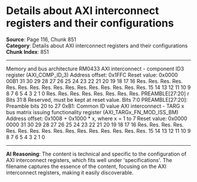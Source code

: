 # Details about AXI interconnect registers and their configurations

**Source**: Page 116, Chunk 851  
**Category**: Details about AXI interconnect registers and their configurations  
**Chunk Index**: 851

---

Memory and bus architecture RM0433
AXI interconnect - component ID3 register (AXI_COMP_ID_3)
Address offset: 0x1FFC
Reset value: 0x0000 00B1
31 30 29 28 27 26 25 24 23 22 21 20 19 18 17 16
Res. Res. Res. Res. Res. Res. Res. Res. Res. Res. Res. Res. Res. Res. Res. Res.
15 14 13 12 11 10 9 8 7 6 5 4 3 2 1 0
Res. Res. Res. Res. Res. Res. Res. Res. PREAMBLE[27:20]
r
Bits 31:8 Reserved, must be kept at reset value.
Bits 7:0 PREAMBLE[27:20]: Preamble bits 20 to 27
0xB1: Common ID value
AXI interconnect - TARG x bus matrix issuing functionality register
(AXI_TARGx_FN_MOD_ISS_BM)
Address offset: 0x1008 + 0x1000 * x, where x = 1 to 7
Reset value: 0x0000 0000
31 30 29 28 27 26 25 24 23 22 21 20 19 18 17 16
Res. Res. Res. Res. Res. Res. Res. Res. Res. Res. Res. Res. Res. Res. Res. Res.
15 14 13 12 11 10 9 8 7 6 5 4 3 2 1 0

---

**AI Reasoning**: The content is technical and specific to the configuration of AXI interconnect registers, which fits well under 'specifications'. The filename captures the essence of the content, focusing on the AXI interconnect registers, making it easily discoverable.
